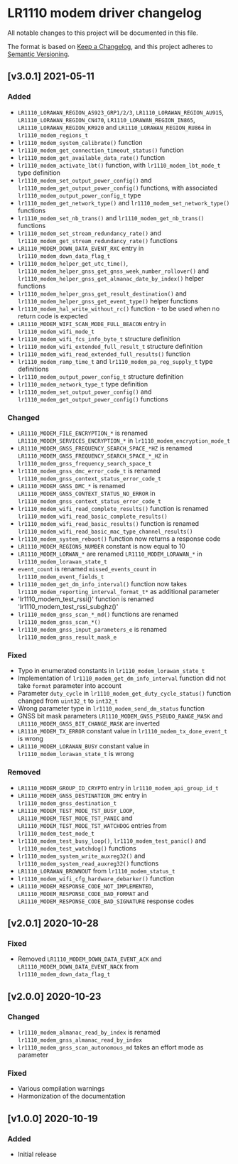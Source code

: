 # LR1110 modem driver changelog

All notable changes to this project will be documented in this file.

The format is based on [Keep a Changelog](https://keepachangelog.com/en/1.0.0/), and this project adheres to [Semantic Versioning](https://semver.org/spec/v2.0.0.html).

## [v3.0.1] 2021-05-11

### Added

* `LR1110_LORAWAN_REGION_AS923_GRP1/2/3`, `LR1110_LORAWAN_REGION_AU915`, `LR1110_LORAWAN_REGION_CN470`, `LR1110_LORAWAN_REGION_IN865`, `LR1110_LORAWAN_REGION_KR920` and `LR1110_LORAWAN_REGION_RU864` in `lr1110_modem_regions_t`
* `lr1110_modem_system_calibrate()` function
* `lr1110_modem_get_connection_timeout_status()` function
* `lr1110_modem_get_available_data_rate()` function
* `lr1110_modem_activate_lbt()` function, with `lr1110_modem_lbt_mode_t` type definition
* `lr1110_modem_set_output_power_config()` and `lr1110_modem_get_output_power_config()` functions, with associated `lr1110_modem_output_power_config_t` type
* `lr1110_modem_get_network_type()` and `lr1110_modem_set_network_type()` functions
* `lr1110_modem_set_nb_trans()` and `lr1110_modem_get_nb_trans()` functions
* `lr1110_modem_set_stream_redundancy_rate()` and `lr1110_modem_get_stream_redundancy_rate()` functions
* `LR1110_MODEM_DOWN_DATA_EVENT_RXC` entry in `lr1110_modem_down_data_flag_t`
* `lr1110_modem_helper_get_utc_time()`, `lr1110_modem_helper_gnss_get_gnss_week_number_rollover()` and `lr1110_modem_helper_gnss_get_almanac_date_by_index()` helper functions
* `lr1110_modem_helper_gnss_get_result_destination()` and `lr1110_modem_helper_gnss_get_event_type()` helper functions
* `lr1110_modem_hal_write_without_rc()` function - to be used when no return code is expected
* `LR1110_MODEM_WIFI_SCAN_MODE_FULL_BEACON` entry in `lr1110_modem_wifi_mode_t`
* `lr1110_modem_wifi_fcs_info_byte_t` structure definition
* `lr1110_modem_wifi_extended_full_result_t` structure definition
* `lr1110_modem_wifi_read_extended_full_results()` function
* `lr1110_modem_ramp_time_t` and `lr1110_modem_pa_reg_supply_t` type definitions
* `lr1110_modem_output_power_config_t` structure definition
* `lr1110_modem_network_type_t` type definition
* `lr1110_modem_set_output_power_config()` and `lr1110_modem_get_output_power_config()` functions

### Changed

* `LR1110_MODEM_FILE_ENCRYPTION_*` is renamed `LR1110_MODEM_SERVICES_ENCRYPTION_*` in `lr1110_modem_encryption_mode_t`
* `LR1110_MODEM_GNSS_FREQUENCY_SEARCH_SPACE_*HZ` is renamed `LR1110_MODEM_GNSS_FREQUENCY_SEARCH_SPACE_*_HZ` in `lr1110_modem_gnss_frequency_search_space_t`
* `lr1110_modem_gnss_dmc_error_code_t` is renamed `lr1110_modem_gnss_context_status_error_code_t`
* `LR1110_MODEM_GNSS_DMC_*` is renamed `LR1110_MODEM_GNSS_CONTEXT_STATUS_NO_ERROR` in `lr1110_modem_gnss_context_status_error_code_t`
* `lr1110_modem_wifi_read_complete_results()` function is renamed `lr1110_modem_wifi_read_basic_complete_results()`
* `lr1110_modem_wifi_read_basic_results()` function is renamed `lr1110_modem_wifi_read_basic_mac_type_channel_results()`
* `lr1110_modem_system_reboot()` function now returns a response code
* `LR1110_MODEM_REGIONS_NUMBER` constant is now equal to 10
* `LR1110_MODEM_LORWAN_*` are renamed `LR1110_MODEM_LORAWAN_*` in `lr1110_modem_lorawan_state_t`
* `event_count` is renamed `missed_events_count` in `lr1110_modem_event_fields_t`
* `lr1110_modem_get_dm_info_interval()` function now takes `lr1110_modem_reporting_interval_format_t*` as additional parameter
* 'lr1110_modem_test_rssi()' function is renamed 'lr1110_modem_test_rssi_subghz()'
* `lr1110_modem_gnss_scan_*_md()` functions are renamed `lr1110_modem_gnss_scan_*()`
* `lr1110_modem_gnss_input_parameters_e` is renamed `lr1110_modem_gnss_result_mask_e`

### Fixed

* Typo in enumerated constants in `lr1110_modem_lorawan_state_t`
* Implementation of `lr1110_modem_get_dm_info_interval` function did not take `format` parameter into account
* Parameter `duty_cycle` in `lr1110_modem_get_duty_cycle_status()` function changed from `uint32_t` to `int32_t`
* Wrong parameter type in `lr1110_modem_send_dm_status` function
* GNSS bit mask parameters `LR1110_MODEM_GNSS_PSEUDO_RANGE_MASK` and `LR1110_MODEM_GNSS_BIT_CHANGE_MASK` are inverted
* `LR1110_MODEM_TX_ERROR` constant value in `lr1110_modem_tx_done_event_t` is wrong
* `LR1110_MODEM_LORAWAN_BUSY` constant value in `lr1110_modem_lorawan_state_t` is wrong

### Removed

* `LR1110_MODEM_GROUP_ID_CRYPTO` entry in `lr1110_modem_api_group_id_t`
* `LR1110_MODEM_GNSS_DESTINATION_DMC` entry in `lr1110_modem_gnss_destination_t`
* `LR1110_MODEM_TEST_MODE_TST_BUSY_LOOP`, `LR1110_MODEM_TEST_MODE_TST_PANIC` and `LR1110_MODEM_TEST_MODE_TST_WATCHDOG` entries from `lr1110_modem_test_mode_t`
* `lr1110_modem_test_busy_loop()`, `lr1110_modem_test_panic()` and `lr1110_modem_test_watchdog()` functions
* `lr1110_modem_system_write_auxreg32()` and `lr1110_modem_system_read_auxreg32()` functions
* `LR1110_LORAWAN_BROWNOUT` from `lr1110_modem_status_t`
* `lr1110_modem_wifi_cfg_hardware_debarker()` function
* `LR1110_MODEM_RESPONSE_CODE_NOT_IMPLEMENTED`, `LR1110_MODEM_RESPONSE_CODE_BAD_FORMAT` and `LR1110_MODEM_RESPONSE_CODE_BAD_SIGNATURE` response codes

## [v2.0.1] 2020-10-28

### Fixed

* Removed `LR1110_MODEM_DOWN_DATA_EVENT_ACK` and `LR1110_MODEM_DOWN_DATA_EVENT_NACK` from `lr1110_modem_down_data_flag_t`

## [v2.0.0] 2020-10-23

### Changed

* `lr1110_modem_almanac_read_by_index` is renamed `lr1110_modem_gnss_almanac_read_by_index`
* `lr1110_modem_gnss_scan_autonomous_md` takes an effort mode as parameter

### Fixed

* Various compilation warnings
* Harmonization of the documentation

## [v1.0.0] 2020-10-19

### Added

* Initial release

